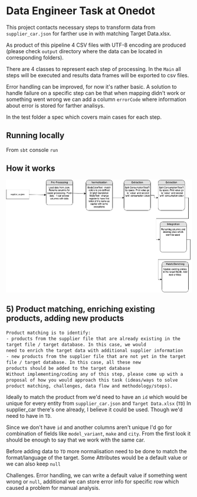# Data Engineer Task at Onedot
This project contacts necessary steps to transform data from `supplier_car.json` for farther use in with matching Target Data.xlsx.

As product of this pipeline 4 CSV files with UTF-8 encoding are produced (please check `output` directory where the data can be located in corresponding folders).

There are 4 classes to represent each step of processing. In the `Main` all steps will be executed and results data frames will be exported to csv files.

Error handling can be improved, for now it's rather basic. A solution to handle failure on a specific step can be that when mapping didn't work or something went wrong we can add a column `errorCode` where information about error is stored for farther analisys. 

In the test folder a spec which covers main cases for each step.

## Running locally
From `sbt` console `run`

## How it works
<img title="data-flow" src="/onedot_pipeline.drawio.png">

## 5) Product matching, enriching existing products, adding new products
```
Product matching is to identify:
- products from the supplier file that are already existing in the target file / target database. In this case, we would
need to enrich the target data with additional supplier information
- new products from the supplier file that are not yet in the target file / target database. In this case, all these new
products should be added to the target database
Without implementing/coding any of this step, please come up with a proposal of how you would approach this task (ideas/ways to solve product matching, challenges, data flow and methodology/steps).
```
Ideally to match the product from we'd need to have an `id` which would be unique for every entity from `supplier_car.json` and `Target Data.xlsx` (`TD`)
In supplier_car there's one already, I believe it could be used. Though we'd need to have in `TD`. 

Since we don't have `id` and another columns aren't unique I'd go for combination of fields like `model_variant`, `make` and `city`. From the first look it should be enough to say that we work with the same car.

Before adding data to `TD` more normalisation need to be done to match the format/language of the target. Some Attributes would be a default value or we can also keep `null`

Challenges. Error handling, we can write a default value if something went wrong or `null`, additional we can store error info for specific row which caused a problem for manual analysis. 
